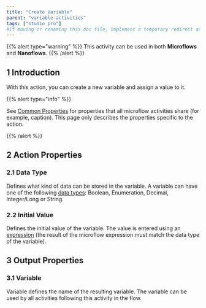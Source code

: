 ```yaml
---
title: "Create Variable"
parent: "variable-activities"
tags: ["studio pro"]
#If moving or renaming this doc file, implement a temporary redirect and let the respective team know they should update the URL in the product. See Mapping to Products for more details.
---
```


{{% alert type="warning" %}}
This activity can be used in both **Microflows** and **Nanoflows**.
{{% /alert %}}

## 1 Introduction

With this action, you can create a new variable and assign a value to it.

{{% alert type="info" %}}

See [Common Properties](microflow-element-common-properties) for properties that all microflow activities share (for example, caption). This page only describes the properties specific to the action.

{{% /alert %}}

## 2 Action Properties

### 2.1 Data Type

Defines what kind of data can be stored in the variable. A variable can have one of the following [data types](data-types): Boolean, Enumeration, Decimal, Integer/Long or String.

### 2.2 Initial Value

Defines the initial value of the variable. The value is entered using an [expression](expressions) (the result of the microflow expression must match the data type of the variable).

## 3 Output Properties

### 3.1 Variable

Variable defines the name of the resulting variable. The variable can be used by all activities following this activity in the flow.
